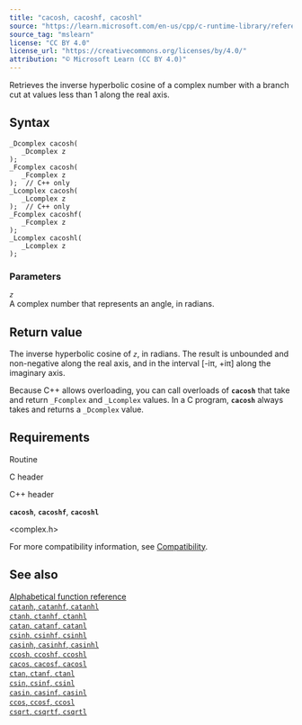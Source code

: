 ```yaml
---
title: "cacosh, cacoshf, cacoshl"
source: "https://learn.microsoft.com/en-us/cpp/c-runtime-library/reference/cacosh-cacoshf-cacoshl?view=msvc-170"
source_tag: "mslearn"
license: "CC BY 4.0"
license_url: "https://creativecommons.org/licenses/by/4.0/"
attribution: "© Microsoft Learn (CC BY 4.0)"
---
```

Retrieves the inverse hyperbolic cosine of a complex number with a branch cut at values less than 1 along the real axis.

## Syntax

```
_Dcomplex cacosh(
   _Dcomplex z
);
_Fcomplex cacosh(
   _Fcomplex z
);  // C++ only
_Lcomplex cacosh(
   _Lcomplex z
);  // C++ only
_Fcomplex cacoshf(
   _Fcomplex z
);
_Lcomplex cacoshl(
   _Lcomplex z
);
```

### Parameters

_`z`_  
A complex number that represents an angle, in radians.

## Return value

The inverse hyperbolic cosine of _`z`_, in radians. The result is unbounded and non-negative along the real axis, and in the interval \[-iπ, +iπ\] along the imaginary axis.

Because C++ allows overloading, you can call overloads of **`cacosh`** that take and return `_Fcomplex` and `_Lcomplex` values. In a C program, **`cacosh`** always takes and returns a `_Dcomplex` value.

## Requirements

Routine

C header

C++ header

**`cacosh`**, **`cacoshf`**, **`cacoshl`**

<complex.h>

<ccomplex>

For more compatibility information, see [Compatibility](https://learn.microsoft.com/en-us/cpp/c-runtime-library/compatibility?view=msvc-170).

## See also

[Alphabetical function reference](https://learn.microsoft.com/en-us/cpp/c-runtime-library/reference/crt-alphabetical-function-reference?view=msvc-170)  
[`catanh`, `catanhf`, `catanhl`](https://learn.microsoft.com/en-us/cpp/c-runtime-library/reference/catanh-catanhf-catanhl?view=msvc-170)  
[`ctanh`, `ctanhf`, `ctanhl`](https://learn.microsoft.com/en-us/cpp/c-runtime-library/reference/ctanh-ctanhf-ctanhl?view=msvc-170)  
[`catan`, `catanf`, `catanl`](https://learn.microsoft.com/en-us/cpp/c-runtime-library/reference/catan-catanf-catanl?view=msvc-170)  
[`csinh`, `csinhf`, `csinhl`](https://learn.microsoft.com/en-us/cpp/c-runtime-library/reference/csinh-csinhf-csinhl?view=msvc-170)  
[`casinh`, `casinhf`, `casinhl`](https://learn.microsoft.com/en-us/cpp/c-runtime-library/reference/casinh-casinhf-casinhl?view=msvc-170)  
[`ccosh`, `ccoshf`, `ccoshl`](https://learn.microsoft.com/en-us/cpp/c-runtime-library/reference/ccosh-ccoshf-ccoshl?view=msvc-170)  
[`cacos`, `cacosf`, `cacosl`](https://learn.microsoft.com/en-us/cpp/c-runtime-library/reference/cacos-cacosf-cacosl?view=msvc-170)  
[`ctan`, `ctanf`, `ctanl`](https://learn.microsoft.com/en-us/cpp/c-runtime-library/reference/ctan-ctanf-ctanl?view=msvc-170)  
[`csin`, `csinf`, `csinl`](https://learn.microsoft.com/en-us/cpp/c-runtime-library/reference/csin-csinf-csinl?view=msvc-170)  
[`casin`, `casinf`, `casinl`](https://learn.microsoft.com/en-us/cpp/c-runtime-library/reference/casin-casinf-casinl?view=msvc-170)  
[`ccos`, `ccosf`, `ccosl`](https://learn.microsoft.com/en-us/cpp/c-runtime-library/reference/ccos-ccosf-ccosl?view=msvc-170)  
[`csqrt`, `csqrtf`, `csqrtl`](https://learn.microsoft.com/en-us/cpp/c-runtime-library/reference/csqrt-csqrtf-csqrtl?view=msvc-170)